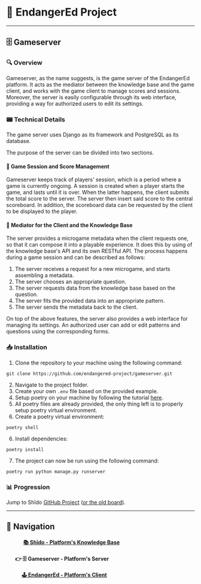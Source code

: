 # 🌱 EndangerEd Project

---

## 🗄️ Gameserver

### 🔍 Overview
Gameserver, as the name suggests, is the game server of the EndangerEd platform. It acts as the mediator between
the knowledge base and the game client, and works with the game client to manage scores and sessions. Moreover, 
the server is easily configurable through its web interface, providing a way for authorized users to edit its settings.

### 📟 Technical Details
The game server uses Django as its framework and PostgreSQL as its database.

The purpose of the server can be divided into two sections.
#### 🎲 Game Session and Score Management
Gameserver keeps track of players' session, which is a period where a game is currently ongoing. A session is created
when a player starts the game, and lasts until it is over. When the latter happens, the client submits the total
score to the server. The server then insert said score to the central scoreboard. In addition, the scoreboard data 
can be requested by the client to be displayed to the player.
#### 🙌 Mediator for the Client and the Knowledge Base 
The server provides a microgame metadata when the client requests one, so that it
can compose it into a playable experience. It does this by using of the knowledge base's API
and its own RESTful API. The process happens during a game session and can be described as follows:
1. The server receives a request for a new microgame, and starts assembling a metadata.
2. The server chooses an appropriate question.
3. The server requests data from the knowledge base based on the question.
4. The server fits the provided data into an appropriate pattern.
5. The server sends the metadata back to the client.

On top of the above features, the server also provides a web interface for managing its settings. An authorized user can add 
or edit patterns and questions using the corresponding forms.

### 📥 Installation
1. Clone the repository to your machine using the following command:
```commandline
git clone https://github.com/endangered-project/gameserver.git
```
2. Navigate to the project folder.
3. Create your own `.env` file based on the provided example.
3. Setup poetry on your machine by following the tutorial [here](https://python-poetry.org/docs/).
4. All poetry files are already provided, the only thing left is to properly setup poetry virtual environment.
5. Create a poetry virtual environment:
```commandline
poetry shell
```
6. Install dependencies:
```commandline
poetry install
```
7. The project can now be run using the following command:
```commandline
poetry run python manage.py runserver
```

### 📊 Progression
Jump to Shīdo [GitHub Project](https://github.com/orgs/endangered-project/projects/1/) ([or the old board](https://github.com/users/HelloYeew/projects/8/views/2)).

---

## 🧭 Navigation

#### &emsp;&emsp;&emsp; [📚 Shīdo - Platform's Knowledge Base](https://github.com/HelloYeew/shido)

#### &emsp;&nbsp;&nbsp; 👉 🗄️ Gameserver - Platform's Server

#### &emsp;&emsp;&nbsp;&nbsp;&nbsp; [🕹️ EndangerEd - Platform's Client](https://github.com/endangered-project/EndangerEd)



